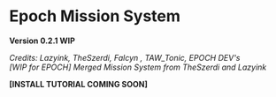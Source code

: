 Epoch Mission System
====================

<b>Version 0.2.1 WIP</b>

<i>Credits: Lazyink, TheSzerdi, Falcyn , TAW_Tonic, EPOCH DEV's<br>
[WIP for EPOCH] Merged Mission System from TheSzerdi and Lazyink</i>

<b>[INSTALL TUTORIAL COMING SOON]</b>
